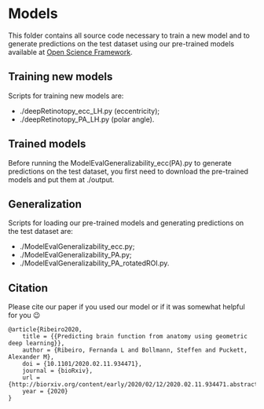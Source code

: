 # Models

This folder contains all source code necessary to train a new model and to generate predictions on the test dataset 
using our pre-trained models available at [Open Science Framework](https://osf.io/95w4y/). 

## Training new models
Scripts for training new models are: 
- ./deepRetinotopy_ecc_LH.py (eccentricity);
- ./deepRetinotopy_PA_LH.py (polar angle).

## Trained models
Before running the ModelEvalGeneralizability_ecc(PA).py to generate predictions on the test dataset, you first
need to download the pre-trained models and put them at ./output.


## Generalization
Scripts for loading our pre-trained models and generating predictions on the test dataset are:
- ./ModelEvalGeneralizability_ecc.py;
- ./ModelEvalGeneralizability_PA.py;
- ./ModelEvalGeneralizability_PA_rotatedROI.py.


## Citation

Please cite our paper if you used our model or if it was somewhat helpful for you :wink:

    @article{Ribeiro2020,
        title = {{Predicting brain function from anatomy using geometric deep learning}},
        author = {Ribeiro, Fernanda L and Bollmann, Steffen and Puckett, Alexander M},
        doi = {10.1101/2020.02.11.934471},
        journal = {bioRxiv},
        url = {http://biorxiv.org/content/early/2020/02/12/2020.02.11.934471.abstract},
        year = {2020}
    }

